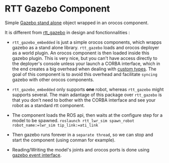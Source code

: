 # RTT Gazebo Component

Simple [Gazebo stand alone](https://bitbucket.org/osrf/gazebo/src/d3b06088be22a15a25025a952414bffb8ff6aa2b/examples/stand_alone/custom_main/?at=default) object wrapped in an orocos component.

It is different from [rtt_gazebo](https://github.com/jhu-lcsr/rtt_gazebo) in design and fonctionnalities : 

* `rtt_gazebo_embedded` is just a simple orocos components, which wrapps gazebo as a stand alone library. `rtt_gazebo` loads and orocos deployer as a world plugin. 
An orocos component is then loaded inside this gazebo plugin. 
This is very nice, but you can't have access directly to the deployer's console unless your launch a CORBA interface, which in the end creates a big overhead when dealing with [custom types](https://github.com/orocos/rtt_ros_integration/pull/51). 
The goal of this component is to avoid this overhead and facilitate `syncing` gazebo with other orocos components.

* `rtt_gazebo_embedded` only supports **one** robot, whereas `rtt_gazebo` might supports several.
The main adantage of this package over `rtt_gazebo` is that you don't need to bother with the CORBA interface and see your robot as a standard rtt component.

* The component loads the ROS api, then waits at the configure step for a model to be spawned. `roslaunch rtt_lwr_sim spawn_robot robot_name:=lwr_sim tip_link:=ati_link`

* Then gazebo runs forever in a `separate thread`, so we can stop and start the component (using conman for example).

* Reading/Writing the model's joints and orocos ports is done using [gazebo event interface](https://github.com/ahoarau/rtt_gazebo_embedded/blob/master/rtt_gazebo_embedded.cc#L105:L106).

